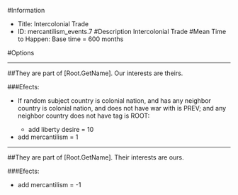 #Information
 - Title: Intercolonial Trade
 - ID: mercantilism_events.7
#Description
Intercolonial Trade
#Mean Time to Happen:
Base time = 600 months

#Options

___
##They are part of [Root.GetName]. Our interests are theirs.

###Efects:<ul><li>If random subject country is colonial nation, and  has any neighbor country is colonial nation, and does not have war with is PREV; and any neighbor country does not have tag is ROOT:</li><ul><li>add liberty desire = 10</li></ul><li>add mercantilism = 1</li></ul>

___
##They are part of [Root.GetName]. Their interests are ours.

###Efects:<ul><li>add mercantilism = -1</li></ul>
